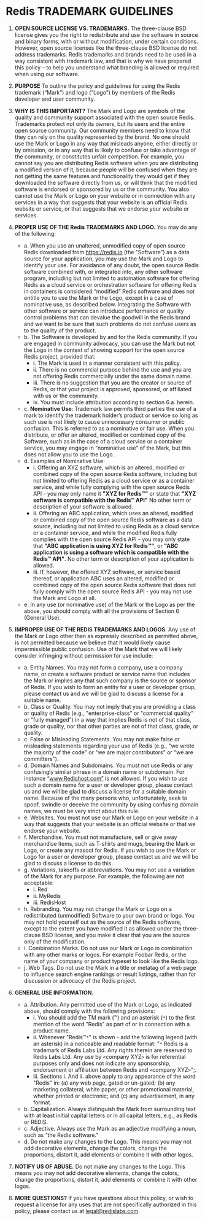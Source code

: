 ﻿# Redis TRADEMARK GUIDELINES

1. **OPEN SOURCE LICENSE VS. TRADEMARKS.** The three-clause BSD license gives you the right to redistribute and use the software in source and binary forms, with or without modification, under certain conditions. However, open source licenses like the three-clause BSD license do not address trademarks. Redis trademarks and brands need to be used in a way consistent with trademark law, and that is why we have prepared this policy – to help you understand what branding is allowed or required when using our software.

2. **PURPOSE** To outline the policy and guidelines for using the Redis trademark (“Mark”) and logo (“Logo”) by members of the Redis developer and user community.

3. **WHY IS THIS IMPORTANT?** The Mark and Logo are symbols of the quality and community support associated with the open source Redis. Trademarks protect not only its owners, but its users and the entire open source community. Our community members need to know that they can rely on the quality represented by the brand.  No one should use the Mark or Logo in any way that misleads anyone, either directly or by omission, or in any way that is likely to confuse or take advantage of the community, or constitutes unfair competition. For example, you cannot say you are distributing Redis software when you are distributing a modified version of it, because people will be confused when they are not getting the same features and functionality they would get if they downloaded the software directly from us, or will think that the modified software is endorsed or sponsored by us or the community.  You also cannot use the Mark or Logo on your website or in connection with any services in a way that suggests that your website is an official Redis website or service, or that suggests that we endorse your website or services.

4. **PROPER USE OF THE Redis TRADEMARKS AND LOGO.** You may do any of the following:
    * a. When you use an unaltered, unmodified copy of open source Redis downloaded from https://redis.io (the “Software”) as a data source for your application, you may use the Mark and Logo to identify your use. For avoidance of any doubt, the open source Redis software combined with, or integrated into, any other software program, including but not limited to automation software for offering Redis as a cloud service or orchestration software for offering Redis in containers is considered “modified” Redis software and does not entitle you to use the Mark or the Logo, except in a case of nominative use, as described below. Integrating the Software with other software or service can introduce performance or quality control problems that can devalue the goodwill in the Redis brand and we want to be sure that such problems do not confuse users as to the quality of the product.
    * b. The Software is developed by and for the Redis community. If you are engaged in community advocacy, you can use the Mark but not the Logo in the context of showing support for the open source Redis project, provided that:
        * i. The Mark is used in a manner consistent with this policy.
        * ii. There is no commercial purpose behind the use and you are not offering Redis commercially under the same domain name.
        * iii. There is no suggestion that you are the creator or source of Redis, or that your project is approved, sponsored, or affiliated with us or the community.
        * iv. You must include attribution according to section 6.a. herein.
    * c. __Nominative Use__: Trademark law permits third parties the use of a mark to identify the trademark holder’s product or service so long as such use is not likely to cause unnecessary consumer or public confusion. This is referred to as a nominative or fair use. When you distribute, or offer an altered, modified or combined copy of the Software, such as in the case of a cloud service or a container service, you may engage in “nominative use” of the Mark, but this does not allow you to use the Logo.
    * d. Examples of Nominative Use:
        * i. Offering an XYZ software, which is an altered, modified or combined copy of the open source Redis software, including but not limited to offering Redis as a cloud service or as a container service, and while fully complying with the open source Redis API - you may only name it **"XYZ for Redis™"** or state that **"XYZ software is compatible with the Redis™ API"** No other term or description of your software is allowed.
        * ii. Offering an ABC application, which uses an altered, modified or combined copy of the open source Redis software as a data source, including but not limited to using Redis as a cloud service or a container service, and while the modified Redis fully complies with the open source Redis API - you may only state that **"ABC application is using XYZ for Redis™"**, or **"ABC application is using a software which is compatible with the Redis™ API"**. No other term or description of your application is allowed.
        * iii. If, however, the offered XYZ software, or service based thereof, or application ABC uses an altered, modified or combined copy of the open source Redis software that does not fully comply with the open source Redis API - you may not use the Mark and Logo at all.
    * e. In any use (or nominative use) of the Mark or the Logo as per the above, you should comply with all the provisions of Section 6 (General Use).
5. **IMPROPER USE OF THE REDIS TRADEMARKS AND LOGOS**. Any use of the Mark
or Logo other than as expressly described as permitted above, is not permitted because we believe that it would likely cause impermissible public confusion. Use of the Mark that we will likely consider infringing without permission for use include:
    * a. Entity Names. You may not form a company, use a company name, or create a software product or service name that includes the Mark or implies any that such company is the source or sponsor of Redis. If you wish to form an entity for a user or developer group, please contact us and we will be glad to discuss a license for a suitable name.
    * b. Class or Quality. You may not imply that you are providing a class or quality of Redis (e.g., "enterprise-class" or "commercial quality" or “fully managed”) in a way that implies Redis is not of that class, grade or quality, nor that other parties are not of that class, grade, or quality.
    * c. False or Misleading Statements. You may not make false or misleading statements regarding your use of Redis (e.g., "we wrote the majority of the code" or "we are major contributors" or "we are committers").
    * d. Domain Names and Subdomains. You must not use Redis or any confusingly similar phrase in a domain name or subdomain. For instance “www.Redishost.com” is not allowed. If you wish to use such a domain name for a user or developer group, please contact us and we will be glad to discuss a license for a suitable domain name. Because of the many persons who, unfortunately, seek to spoof, swindle or deceive the community by using confusing domain names, we must be very strict about this rule.
    * e. Websites. You must not use our Mark or Logo on your website in a way that suggests that your website is an official website or that we endorse your website.
    * f. Merchandise. You must not manufacture, sell or give away merchandise items, such as T-shirts and mugs, bearing the Mark or Logo, or create any mascot for Redis. If you wish to use the Mark or Logo for a user or developer group, please contact us and we will be glad to discuss a license to do this.
    * g. Variations, takeoffs or abbreviations. You may not use a variation of the Mark for any purpose. For example, the following are not acceptable:
        * i. Red
        * ii. MyRedis
        * iii. RedisHost
    * h. Rebranding. You may not change the Mark or Logo on a redistributed (unmodified) Software to your own brand or logo. You may not hold yourself out as the source of the Redis software, except to the extent you have modified it as allowed under the three-clause BSD license, and you make it clear that you are the source only of the modification.
    * i. Combination Marks. Do not use our Mark or Logo in combination with any other marks or logos. For example Foobar Redis, or the name of your company or product typeset to look like the Redis logo.
    * j. Web Tags. Do not use the Mark in a title or metatag of a web page to influence search engine rankings or result listings, rather than for discussion or advocacy of the Redis project.
6. **GENERAL USE INFORMATION.**
    * a. Attribution. Any permitted use of the Mark or Logo, as indicated above, should comply with the following provisions:
        * i. You should add the TM mark (™) and an asterisk (`*`) to the first mention of the word "Redis" as part of or in connection with a product name.
        * ii. Whenever "Redis™`*`" is shown - add the following legend (with an asterisk) in a noticeable and readable format: "`*` Redis is a trademark of Redis Labs Ltd. Any rights therein are reserved to Redis Labs Ltd.  Any use by `<`company XYZ`>` is for referential purposes only and does not indicate any sponsorship, endorsement or affiliation between Redis and `<`company XYZ`>`";.
        * iii. Sections i. And ii. above apply to any appearance of the word "Redis" in: (a) any web page, gated or un-gated; (b) any marketing collateral, white paper, or other promotional material, whether printed or electronic; and (c) any advertisement, in any format.
    * b. Capitalization. Always distinguish the Mark from surrounding text with at least initial capital letters or in all capital letters, e.g., as Redis or REDIS.
    * c. Adjective. Always use the Mark as an adjective modifying a noun, such as “the Redis software.”
    * d. Do not make any changes to the Logo. This means you may not add decorative elements, change the colors, change the proportions, distort it, add elements or combine it with other logos.
7. **NOTIFY US OF ABUSE.** Do not make any changes to the Logo. This means you may not add decorative elements, change the colors, change the proportions, distort it, add elements or combine it with other logos.
8. **MORE QUESTIONS?** If you have questions about this policy, or wish to request a license for any uses that are not specifically authorized in this policy, please contact us at legal@redislabs.com.

